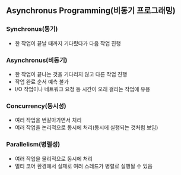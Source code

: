 ## Asynchronus Programming(비동기 프로그래밍)

### Synchronus(동기)
- 한 작업이 끝날 때까지 기다렸다가 다음 작업 진행

### Asynchronus(비동기)
- 한 작업이 끝나는 것을 기다리지 않고 다른 작업 진행
- 작업 완료 순서 예측 불가
- I/O 작업이나 네트워크 요청 등 시간이 오래 걸리는 작업에 유용

### Concurrency(동시성)
- 여러 작업을 번갈아가면서 처리
- 여러 작업을 논리적으로 동시에 처리(동시에 실행되는 것처럼 보임)

### Parallelism(병렬성)
- 여러 작업을 물리적으로 동시에 처리
- 멀티 코어 환경에서 실제로 여러 스레드가 병렬로 실행될 수 있음

